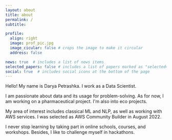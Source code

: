 ```yaml
---
layout: about
title: about
permalink: /
subtitle: 

profile:
  align: right
  image: prof_pic.jpg
  image_cicular: false # crops the image to make it circular
  address: false

news: true  # includes a list of news items
selected_papers: false # includes a list of papers marked as "selected={true}"
social: true  # includes social icons at the bottom of the page
---
```


Hello! My name is Darya Petrashka. I work as a Data Scientist. 

I am passionate about data and its usage for problem-solving. 
As for now, I am working on a pharmaceutical project. 
I'm also into eco projects. 

My area of interest includes classical ML and NLP, as well as working with AWS services. I was selected as AWS Community Builder in August 2022. 

I never stop learning by taking part in online schools, courses, and workshops. 
Besides, I like to challenge myself in hackathons.
